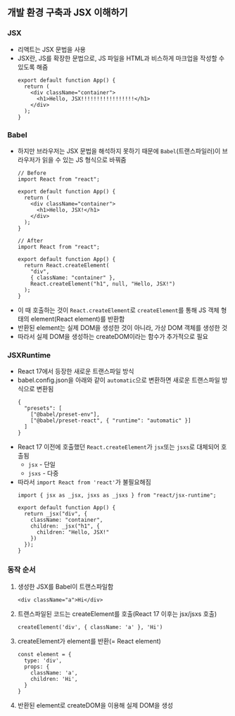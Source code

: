 ## 개발 환경 구축과 JSX 이해하기
### JSX
- 리액트는 JSX 문법을 사용
- JSX란, JS를 확장한 문법으로, JS 파일을 HTML과 비스하게 마크업을 작성할 수 있도록 해줌
  ```
  export default function App() {
    return (
      <div className="container">
        <h1>Hello, JSX!!!!!!!!!!!!!!!!!</h1>
      </div>
    );
  }
  ```

### Babel
- 하지만 브라우저는 JSX 문법을 해석하지 못하기 때문에 `Babel`(트랜스파일러)이 브라우저가 읽을 수 있는 JS 형식으로 바꿔줌
  ```
  // Before
  import React from "react";
  
  export default function App() {
    return (
      <div className="container">
        <h1>Hello, JSX!</h1>
      </div>
    );
  }

  // After
  import React from "react";

  export default function App() {
    return React.createElement(
      "div",
      { className: "container" },
      React.createElement("h1", null, "Hello, JSX!")
    );
  }
  ```
- 이 때 호출하는 것이 `React.createElement`로 `createElement`를 통해 JS 객체 형태의 element(React element)를 반환함
- 반환된 element는 실제 DOM을 생성한 것이 아니라, 가상 DOM 객체를 생성한 것
- 따라서 실제 DOM을 생성하는 createDOM이라는 함수가 추가적으로 필요

### JSXRuntime
- React 17에서 등장한 새로운 트랜스파일 방식
- babel.config.json을 아래와 같이 `automatic`으로 변환하면 새로운 트랜스파일 방식으로 변환됨
  ```
  {
    "presets": [
      ["@babel/preset-env"],
      ["@babel/preset-react", { "runtime": "automatic" }]
    ]
  }
  ```
- React 17 이전에 호출했던 `React.createElement`가 `jsx`또는 `jsxs`로 대체되어 호출됨
   - `jsx` - 단일
   - `jsxs` - 다중
- 따라서 `import React from 'react'`가 불필요해짐
  ```
  import { jsx as _jsx, jsxs as _jsxs } from "react/jsx-runtime";

  export default function App() {
    return _jsx("div", {
      className: "container",
      children: _jsx("h1", {
        children: "Hello, JSX!"
      })
    });
  }
  ```

### 동작 순서
1. 생성한 JSX를 Babel이 트랜스파일함
    ```
    <div className="a">Hi</div>
    ```
2. 트랜스파일된 코드는 createElement를 호출(React 17 이후는 jsx/jsxs 호출)
    ```
    createElement('div', { className: 'a' }, 'Hi')
    ```
3. createElement가 element를 반환(= React element)
    ```
    const element = {
      type: 'div',
      props: {
        className: 'a',
        children: 'Hi',
      }
    }
    ```
4. 반환된 element로 createDOM을 이용해 실제 DOM을 생성